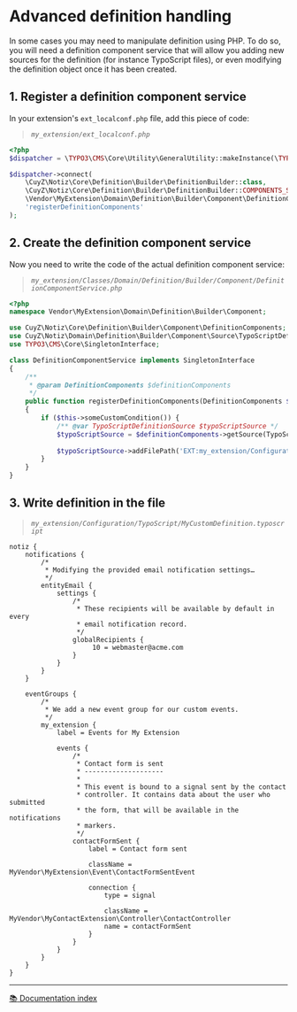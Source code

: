 # Advanced definition handling

In some cases you may need to manipulate definition using PHP. To do so, you 
will need a definition component service that will allow you adding new sources
for the definition (for instance TypoScript files), or even modifying the 
definition object once it has been created.

## 1. Register a definition component service

In your extension's `ext_localconf.php` file, add this piece of code:

> *`my_extension/ext_localconf.php`*
```php
<?php
$dispatcher = \TYPO3\CMS\Core\Utility\GeneralUtility::makeInstance(\TYPO3\CMS\Extbase\SignalSlot\Dispatcher::class);

$dispatcher->connect(
    \CuyZ\Notiz\Core\Definition\Builder\DefinitionBuilder::class,
    \CuyZ\Notiz\Core\Definition\Builder\DefinitionBuilder::COMPONENTS_SIGNAL,
    \Vendor\MyExtension\Domain\Definition\Builder\Component\DefinitionComponentService::class,
    'registerDefinitionComponents'
);
```

## 2. Create the definition component service

Now you need to write the code of the actual definition component service:

> *`my_extension/Classes/Domain/Definition/Builder/Component/DefinitionComponentService.php`*
```php
<?php
namespace Vendor\MyExtension\Domain\Definition\Builder\Component;

use CuyZ\Notiz\Core\Definition\Builder\Component\DefinitionComponents;
use CuyZ\Notiz\Domain\Definition\Builder\Component\Source\TypoScriptDefinitionSource;
use TYPO3\CMS\Core\SingletonInterface;

class DefinitionComponentService implements SingletonInterface
{
    /**
     * @param DefinitionComponents $definitionComponents
     */
    public function registerDefinitionComponents(DefinitionComponents $definitionComponents)
    {
        if ($this->someCustomCondition()) {
            /** @var TypoScriptDefinitionSource $typoScriptSource */
            $typoScriptSource = $definitionComponents->getSource(TypoScriptDefinitionSource::class);
    
            $typoScriptSource->addFilePath('EXT:my_extension/Configuration/TypoScript/MyCustomDefinition.typoscript');
        }
    }
}
```

## 3. Write definition in the file

> *`my_extension/Configuration/TypoScript/MyCustomDefinition.typoscript`*
```
notiz {
    notifications {
        /*
         * Modifying the provided email notification settings…
         */
        entityEmail {
            settings {
                /*
                 * These recipients will be available by default in every 
                 * email notification record.
                 */
                globalRecipients {
                     10 = webmaster@acme.com
                }
            }
        }
    }
    
    eventGroups {
        /*
         * We add a new event group for our custom events.
         */
        my_extension {
            label = Events for My Extension

            events {
                /*
                 * Contact form is sent
                 * --------------------
                 *
                 * This event is bound to a signal sent by the contact 
                 * controller. It contains data about the user who submitted
                 * the form, that will be available in the notifications
                 * markers.
                 */
                contactFormSent {
                    label = Contact form sent

                    className = MyVendor\MyExtension\Event\ContactFormSentEvent

                    connection {
                        type = signal

                        className = MyVendor\MyContactExtension\Controller\ContactController
                        name = contactFormSent
                    }
                }
            }
        }
    }
}
```

---

[:books: Documentation index](../../README.md)
